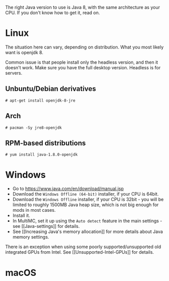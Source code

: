 The right Java version to use is Java 8, with the same architecture as your CPU.
If you don't know how to get it, read on.

# Linux

The situation here can vary, depending on distribution.
What you most likely want is openjdk 8.

Common issue is that people install only the headless version, and then it doesn't work. Make sure you have the full desktop version. Headless is for servers.

## Unbuntu/Debian derivatives
```
# apt-get install openjdk-8-jre
```

## Arch
```
# pacman -Sy jre8-openjdk
```

## RPM-based distributions
```
# yum install java-1.8.0-openjdk
```

# Windows

* Go to https://www.java.com/en/download/manual.jsp
* Download the `Windows Offline (64-bit)` installer, if your CPU is 64bit.
* Download the `Windows Offline` installer, if your CPU is 32bit - you will be limited to roughly 1500MB Java heap size, which is not big enough for mods in most cases.
* Install it.
* In MultiMC, set it up using the `Auto detect` feature in the main settings - see [[Java-settings]] for details.
* See [[Increasing Java's memory allocation]] for more details about Java memory settings.

There is an exception when using some poorly supported/unsupported old integrated GPUs from Intel. See [[Unsupported-Intel-GPUs]] for details.

# macOS